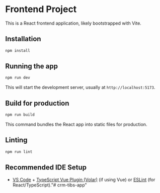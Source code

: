 # Frontend Project

This is a React frontend application, likely bootstrapped with Vite.

## Installation

```bash
npm install
```

## Running the app

```bash
npm run dev
```

This will start the development server, usually at `http://localhost:5173`.

## Build for production

```bash
npm run build
```

This command bundles the React app into static files for production.

## Linting

```bash
npm run lint
```

## Recommended IDE Setup

- [VS Code](https://code.visualstudio.com/) + [TypeScript Vue Plugin (Volar)](https://marketplace.visualstudio.com/items?itemName=Vue.volar) (if using Vue) or [ESLint](https://marketplace.visualstudio.com/items?itemName=dbaeumer.vscode-eslint) (for React/TypeScript)."# crm-tibs-app" 
